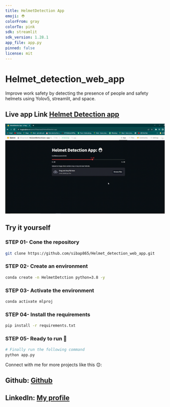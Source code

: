 ```yaml
---
title: HelmetDetection App
emoji: ⛑
colorFrom: gray
colorTo: pink
sdk: streamlit
sdk_version: 1.28.1
app_file: app.py
pinned: false
license: mit
---
```

# Helmet_detection_web_app
Improve work safety by detecting the presence of people and safety helmets using Yolov5, streamlit, and space.
## Live app Link [Helmet Detection app](https://huggingface.co/spaces/Sibaprasad/HelmetDetection-app)
![alt text](https://github.com/sibap865/datasets-for-project/blob/main/screenshots/helmetapp.gif)

## Try it yourself

### STEP 01- Cone the repository
```bash
git clone https://github.com/sibap865/Helmet_detection_web_app.git
```
### STEP 02- Create an environment
```bash
conda create -n HelmetDetction python=3.8 -y
```
### STEP 03- Activate the environment
```bash
conda activate mlproj
```

### STEP 04- Install the requirements
```bash
pip install -r requirements.txt
```

### STEP 05- Ready to run 🚂
```bash
# Finally run the following command
python app.py
```

Connect with me for more projects like this 😊:
## Github: [Github](https://github.com/sibap865)
## LinkedIn: [My profile](https://www.linkedin.com/in/sibaprasad-naik-behera-98043b1ba/)


